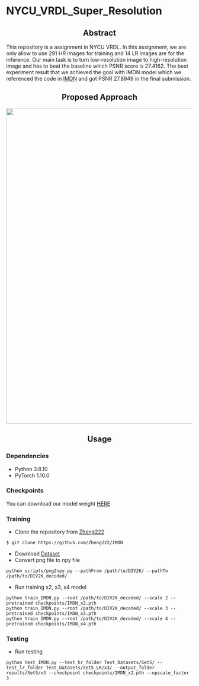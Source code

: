 # NYCU_VRDL_Super_Resolution


## <div align="center">Abstract</div>

This repository is a assignment in NYCU VRDL. In this assignment, we are only allow to use 291 HR images for training and 14 LR images are for the inference. Our main task is to turn low-resolution image to high-resolution image and has to beat the baseline which PSNR score is 27.4162. The best experiment result that we achieved the goal with IMDN model which we referenced the code in [IMDN](https://github.com/Zheng222/IMDN) and got PSNR 27.8949 in the final submission.

## <div align="center">Proposed Approach</div>
<p>
<!--    <a align="left" target="_blank"> -->
   <img width="850" src="https://github.com/adchentc/NYCU_VRDL_Final_Project/blob/main/proposed.png"></a>
</p>

## <div align="center">Usage</div>

### Dependencies
  - Python 3.8.10
  - PyTorch 1.10.0

### Checkpoints

You can download our model weight [HERE](https://drive.google.com/file/d/1xn91pdAP7HgM8-iz8JHglvxcedF8qJqi/view?usp=sharing)

### Training
  - Clone the repository from [Zheng222](https://github.com/Zheng222/IMDN)
  ```
  $ git clone https://github.com/Zheng222/IMDN
  ```
  - Download [Dataset](https://drive.google.com/file/d/1DLMvJTKJYNqc-qsU_MVfuMDSGWl4DEGL/view?usp=sharing)
  - Convert png file to npy file
  ```
  python scripts/png2npy.py --pathFrom /path/to/DIV2K/ --pathTo /path/to/DIV2K_decoded/
  ```
  - Run training x2, x3, x4 model
  ```
  python train_IMDN.py --root /path/to/DIV2K_decoded/ --scale 2 --pretrained checkpoints/IMDN_x2.pth
  python train_IMDN.py --root /path/to/DIV2K_decoded/ --scale 3 --pretrained checkpoints/IMDN_x3.pth
  python train_IMDN.py --root /path/to/DIV2K_decoded/ --scale 4 --pretrained checkpoints/IMDN_x4.pth
  ```
  
### Testing
  - Run testing
  ```
  python test_IMDN.py --test_hr_folder Test_Datasets/Set5/ --test_lr_folder Test_Datasets/Set5_LR/x3/ --output_folder results/Set5/x3 --checkpoint checkpoints/IMDN_x2.pth --upscale_factor 3
  ```
